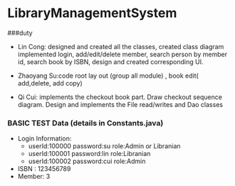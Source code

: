 # LibraryManagementSystem
###duty
* Lin Cong: designed and created all the classes, created class diagram
		implemented login, add/edit/delete member, search person by member id, search book by ISBN, design and created corresponding UI.
		
* Zhaoyang Su:code root lay out (group all module) , book edit( add,delete, add copy)

* Qi Cui: implements the checkout book part. Draw checkout sequence diagram.
			 Design and implements the File read/writes and Dao classes


### BASIC TEST Data (details in Constants.java)

* Login Information:  
	* userId:100000 password:su role:Admin or Libranian
	* userId:100001 password:lin role:Libranian
	* userId:100002 password:cui role:Admin
* ISBN : 123456789
* Member:  3
